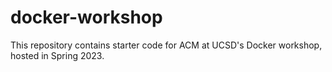 # docker-workshop

This repository contains starter code for ACM at UCSD's Docker workshop, hosted in Spring 2023.

